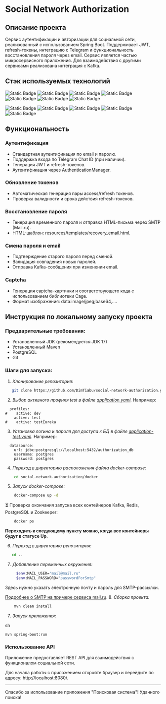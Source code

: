 # Social Network Authorization

## Описание проекта
Сервис аутентификации и авторизации для социальной сети, 
реализованный с использованием Spring Boot. 
Поддерживает JWT, refresh-токены, интеграцию с Telegram 
и функциональность восстановления пароля через email.
Сервис является частью микросервисного приложения. 
Для взаимодействия с другими сервисами реализована интеграция с Kafka. 

## Стэк используемых технологий
![Static Badge](https://img.shields.io/badge/Java-17-blue)
![Static Badge](https://img.shields.io/badge/Spring_Boot-3-green)
![Static Badge](https://img.shields.io/badge/Spring_Security-grey)
![Static Badge](https://img.shields.io/badge/JWT_(JJWT)-grey)
![Static Badge](https://img.shields.io/badge/Kafka-grey)
![Static Badge](https://img.shields.io/badge/Redis-grey)
![Static Badge](https://img.shields.io/badge/PostgreSQL-grey)

![Static Badge](https://img.shields.io/badge/SMTP-grey)
![Static Badge](https://img.shields.io/badge/PostgreSQL-grey)
![Static Badge](https://img.shields.io/badge/Eureka_Client-grey)
![Static Badge](https://img.shields.io/badge/Liquibase-grey)
![Static Badge](https://img.shields.io/badge/Captcha_(com.github.cage)-grey)

## Функциональность
### Аутентификация

- Стандартная аутентификация по email и паролю.
- Поддержка входа по Telegram Chat ID (при наличии).
- Генерация JWT и refresh-токенов.
- Аутентификация через AuthenticationManager.

### Обновление токенов

- Автоматическая генерация пары access/refresh токенов.
- Проверка валидности и срока действия refresh-токенов.

### Восстановление пароля
- Генерация временного пароля и отправка HTML-письма через SMTP (Mail.ru).
- HTML-шаблон: resources/templates/recovery_email.html.

### Смена пароля и email
- Подтверждение старого пароля перед сменой.
- Валидация совпадения новых паролей.
- Отправка Kafka-сообщения при изменении email.

### Captcha
- Генерация captcha-картинки и соответствующего кода с использованием библиотеки Cage.
- Формат изображения: data:image/jpeg;base64,....

## Инструкция по локальному запуску проекта

### Предварительные требования:

- Установленный JDK (рекомендуется JDK 17)
- Установленный Maven
- PostgreSQL
- Git

### Шаги для запуска:

1. *Клонирование репозитория:*

```sh
   git clone https://github.com/DimTiabu/social-network-authorization.git
```

2. *Выбор активного профиля test в файле [application.yaml](application.yaml).* Например:

```
  profiles:
#    active: dev
    active: test
#    active: testEureka
```

3. *Установка логина и пароля для доступа к БД в файле [application-test.yaml](application-test.yaml).* Например:
```
  datasource:
    url: jdbc:postgresql://localhost:5432/authorization_db
    username: postgres
    password: postgres
```
4. *Переход в директорию расположения файла docker-compose:*

```sh
    cd social-network-authorization/docker
```

5. *Запуск docker-compose:*

```sh
    docker-compose up -d
```
⏳ Проверка окончания запуска всех контейнеров Kafka, Redis, PostgreSQL 
и Zookeeper:

```sh
    docker ps
```
**Переходить к следующему пункту можно, 
когда все контейнеры будут в статусе Up.**

6. *Переход в директорию репозитория:*

```sh
   cd ..
```

7. *Добавление переменных окружения:*

```sh
     $env:MAIL_USER="mail@mail.ru"
     $env:MAIL_PASSWORD="passwordForSmtp"
```
Здесь нужно указать электронную почту и пароль для SMTP-рассылки. 

[Подробнее о SMTP на примере сервиса mail.ru](https://help.mail.ru/mail/mailer/password/#create:~:text=%D0%B8%D0%BB%D0%B8%20%D0%B4%D1%80%D1%83%D0%B3%D0%BE%D0%B9%20%D0%BA%D0%BB%D0%B8%D0%B5%D0%BD%D1%82.-,%D0%9A%D0%B0%D0%BA%20%D1%81%D0%BE%D0%B7%D0%B4%D0%B0%D1%82%D1%8C%20%D0%BF%D0%B0%D1%80%D0%BE%D0%BB%D1%8C%20%D0%B4%D0%BB%D1%8F%20%D0%B2%D0%BD%D0%B5%D1%88%D0%BD%D0%B5%D0%B3%D0%BE%20%D0%BF%D1%80%D0%B8%D0%BB%D0%BE%D0%B6%D0%B5%D0%BD%D0%B8%D1%8F,-%D0%9F%D0%B0%D1%80%D0%BE%D0%BB%D1%8C%20%D0%B4%D0%BB%D1%8F%20%D0%B2%D0%BD%D0%B5%D1%88%D0%BD%D0%B5%D0%B3%D0%BE).
8. *Сборка проекта:*


```sh
    mvn clean install
```

7. *Запуск приложения:*

sh
```
mvn spring-boot:run
```

### Использование API

Приложение предоставляет REST API для взаимодействия
с функционалом социальной сети.

Для начала работы с приложением откройте браузер
и перейдите по адресу: http://localhost:8080/.

     

---

Спасибо за использование приложения "Поисковая система"! Удачного поиска!
